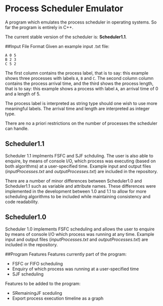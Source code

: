 # Process Scheduler Emulator

A program which emulates the process scheduler in operating systems.
So far the program is entirely in C++.

The current stable version of the scheduler is: **Scheduler1.1**.

##Input File Format
Given an example input .txt file:
```
A 0 5
B 2 3
C 5 2
```
The first column contains the process label, that is to say: this example shows three processes with labels `A`, `B` and `C`. The second column column contains the process arrival time, and the third shows the process length, that is to say: this example shows a process with label `A`, an arrival time of 0 and a length of 5.

The process label is interpreted as string type should one wish to use more meaningful labels.
The arrival time and length are interpreted as integer type.

There are no a priori restrictions on the number of processes the scheduler can handle.

## Scheduler1.1
Scheduler 1.1 implments FSFC and SJF schduling. The user is also able to enquire, by means of console I/O, which process was executing (based on both algorithms) at a user-specified time. Example input and output files (*inputProcesses.txt* and *outputProcesses.txt*) are included in the repository.

There are a number of minor differences between Scheduler1.0 and Scheduler1.1 such as variable and attribute names. These differences were implemented in the development between 1.0 and 1.1 to allow for more scheduling algorithms to be included while maintaining consistency and code readability. 

## Scheduler1.0
Scheduler 1.0 implements FSFC scheduling and allows the user to enquire by means of console I/O which process was running at any time. Example input and output files (*inputProcesses.txt* and *outputProcesses.txt*) are included in the repository.

##Program Features
Features currently part of the program:
- FSFC or FIFO scheduling
- Enquiry of which process was running at a user-specified time
- SJF scheduling

Features to be added to the program:
- SRemainingJF sceduling
- Export process execution timeline as a graph
